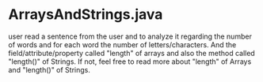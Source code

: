# ArraysAndStrings.java
 user  read a sentence from the user and to analyze it regarding the number of words and for each word the number of letters/characters. And  the field/attribute/property called "length" of arrays and also the method called "length()" of Strings. If not, feel free to read more about "length" of Arrays and "length()" of Strings.
